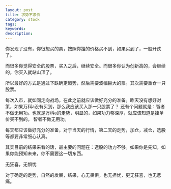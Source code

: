 ```yaml
---
layout: post
title: 求势不求价
category: stock
tags: 
keywords: 
description: 
---
```



你发现了没有，你很想买的票，按照你挂的价格买不到，如果买到了，一般开跌了。

而很多你觉得安全的股票，买入之后，继续安全。而很多你认为创新高的，会继续的，你买入就站山顶了。

所以最好的方式是通过下跌确定趋势，然后需要波幅巨大的票。其次需要重仓一只股票。


每次入市，就如同走向战场，在此之前就应该做好充分的准备。昨天没有想好对策，如果万科a没有买到，那么我应该买入那一只股票了？
还有个问题就是：智者不做无用功。也就是万科a的走势，明显的，如果功力够深厚，就应该知道是挂单价买不到的。
智者不做无用功。

每天都应该做好充分的准备，对于当天的行情，第二天的走势，加仓，减仓，选股等都要非常细心认真。


其实目前的结果来看的话，最主要的问题在：选股的功力不够。如果你是先知，如果你能预知未来，你不需要这一切东西。

无狂喜，无惧忧

对于确定的走势，自然的发展，结果，心无畏惧，也无担忧，更无狂喜，也无悲痛。
